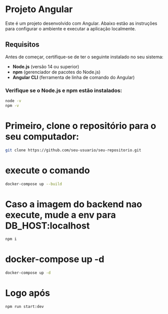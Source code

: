 # Projeto Angular

Este é um projeto desenvolvido com Angular. Abaixo estão as instruções para configurar o ambiente e executar a aplicação localmente.

## Requisitos

Antes de começar, certifique-se de ter o seguinte instalado no seu sistema:

- **Node.js** (versão 14 ou superior)
- **npm** (gerenciador de pacotes do Node.js)
- **Angular CLI** (ferramenta de linha de comando do Angular)

### Verifique se o Node.js e npm estão instalados:

```bash
node -v
npm -v
```

# Primeiro, clone o repositório para o seu computador:

```bash
git clone https://github.com/seu-usuario/seu-repositorio.git
```

# execute o comando

```bash
docker-compose up --build
```

# Caso a imagem do backend nao execute, mude a env para DB_HOST:localhost

```bash
npm i
```

# docker-compose up -d

```bash
docker-compose up -d
```

# Logo após

```bash
npm run start:dev
```
